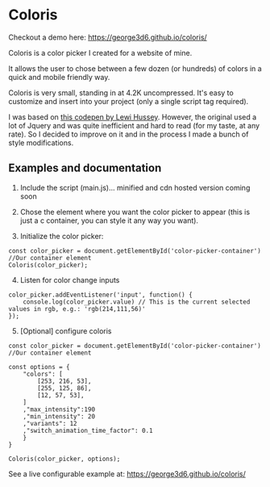 # Coloris

Checkout a demo here: https://george3d6.github.io/coloris/

Coloris is a color picker I created for a website of mine.

It allows the user to chose between a few dozen (or hundreds) of colors in a quick and mobile friendly way.

Coloris is very small, standing in at 4.2K uncompressed. It's easy to customize
and insert into your project (only a single script tag required).

I was based on [this codepen by Lewi Hussey](https://codepen.io/Lewitje/pen/zqVaPY). However, the original used a lot of Jquery and was quite inefficient and hard to read (for my taste, at any rate). So I decided to improve on it and in the process I made a bunch of style modifications.

## Examples and documentation

1. Include the script (main.js)... minified and cdn hosted version coming soon

2. Chose the element where you want the color picker to appear (this is just a c container, you can style it any way you want).

3. Initialize the color picker:
```
const color_picker = document.getElementById('color-picker-container') //Our container element
Coloris(color_picker);
```

4. Listen for color change inputs
```
color_picker.addEventListener('input', function() {
	console.log(color_picker.value) // This is the current selected values in rgb, e.g.: 'rgb(214,111,56)'
});
```

5. [Optional] configure coloris
```
const color_picker = document.getElementById('color-picker-container') //Our container element

const options = {
	"colors": [
		[253, 216, 53],
		[255, 125, 86],
		[12, 57, 53],
	]
	,"max_intensity":190
	,"min_intensity": 20
	,"variants": 12
	,"switch_animation_time_factor": 0.1
	}
}

Coloris(color_picker, options);
```

See a live configurable example at: https://george3d6.github.io/coloris/

